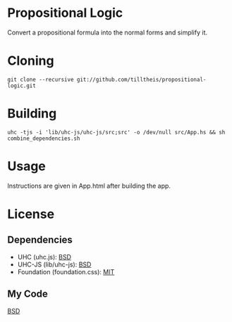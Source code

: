 # Propositional Logic
Convert a propositional formula into the normal forms and simplify it.

# Cloning
    git clone --recursive git://github.com/tilltheis/propositional-logic.git

# Building
    uhc -tjs -i 'lib/uhc-js/uhc-js/src;src' -o /dev/null src/App.hs && sh combine_dependencies.sh

# Usage
Instructions are given in App.html after building the app.

# License
## Dependencies
* UHC (uhc.js): [BSD](https://raw.github.com/UU-ComputerScience/uhc/master/EHC/LICENSE)
* UHC-JS (lib/uhc-js): [BSD](https://raw.github.com/UU-ComputerScience/uhc-js/master/uhc-js/LICENSE)
* Foundation (foundation.css): [MIT](https://raw.github.com/zurb/foundation/master/LICENSE)

## My Code
[BSD](https://raw.github.com/tilltheis/propositional-logic/master/LICENSE)